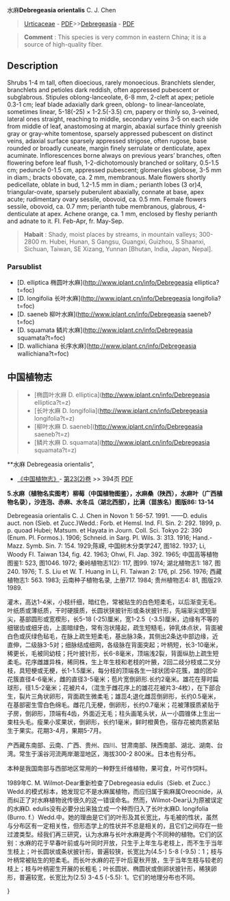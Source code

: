 水麻**Debregeasia orientalis** C. J. Chen

> [Urticaceae](http://www.iplant.cn/info/Urticaceae?t=foc) - [PDF](http://www.iplant.cn/foc/pdf/Urticaceae.pdf)>>[Debregeasia](http://www.iplant.cn/info/Debregeasia?t=foc) - [PDF](http://www.iplant.cn/foc/pdf/Debregeasia.pdf)

> **Comment** : 
> This species is very common in eastern China; it is a source of high-quality fiber.

## Description

Shrubs 1-4 m tall, often dioecious, rarely monoecious. Branchlets slender, branchlets and petioles dark reddish, often appressed pubescent or subglabrous. Stipules oblong-lanceolate, 6-8 mm, 2-cleft at apex; petiole 0.3-1 cm; leaf blade adaxially dark green, oblong- to linear-lanceolate, sometimes linear, 5-18(-25) × 1-2.5(-3.5) cm, papery or thinly so, 3-veined, lateral ones straight, reaching to middle, secondary veins 3-5 on each side from middle of leaf, anastomosing at margin, abaxial surface thinly greenish gray or gray-white tomentose, sparsely appressed pubescent on distinct veins, adaxial surface sparsely appressed strigose, often rugose, base rounded or broadly cuneate, margin finely serrulate or denticulate, apex acuminate. Inflorescences borne always on previous years’ branches, often flowering before leaf flush, 1-2-dichotomously branched or solitary, 0.5-1.5 cm; peduncle 0-1.5 cm, appressed pubescent; glomerules globose, 3-5 mm in diam.; bracts obovate, ca. 2 mm, membranous. Male flowers shortly pedicellate, oblate in bud, 1.2-1.5 mm in diam.; perianth lobes (3 or)4, triangular-ovate, sparsely puberulent abaxially, connate at base, apex acute; rudimentary ovary sessile, obovoid, ca. 0.5 mm. Female flowers sessile, obovoid, ca. 0.7 mm; perianth tube membranous, glabrous, 4-denticulate at apex. Achene orange, ca. 1 mm, enclosed by fleshy perianth and adnate to it. Fl. Feb-Apr, fr. May-Sep.

> **Habait** : 
> Shady, moist places by streams, in mountain valleys; 300-2800 m. Hubei, Hunan, S Gangsu, Guangxi, Guizhou, S Shaanxi, Sichuan, Taiwan, SE Xizang, Yunnan [Bhutan, India, Japan, Nepal].

### Parsublist

* [D.  elliptica  椭圆叶水麻](http://www.iplant.cn/info/Debregeasia elliptica?t=foc)
* [D.  longifolia  长叶水麻](http://www.iplant.cn/info/Debregeasia longifolia?t=foc)
* [D.  saeneb  柳叶水麻](http://www.iplant.cn/info/Debregeasia saeneb?t=foc)
* [D.  squamata  鳞片水麻](http://www.iplant.cn/info/Debregeasia squamata?t=foc)
* [D.  wallichiana  长序水麻](http://www.iplant.cn/info/Debregeasia wallichiana?t=foc)

## 中国植物志

> * [椭圆叶水麻  D.  elliptica](http://www.iplant.cn/info/Debregeasia elliptica?t=z)
> * [长叶水麻  D.  longifolia](http://www.iplant.cn/info/Debregeasia longifolia?t=z)
> * [柳叶水麻  D.  saeneb](http://www.iplant.cn/info/Debregeasia saeneb?t=z)
> * [鳞片水麻  D.  squamata](http://www.iplant.cn/info/Debregeasia squamata?t=z)

**水麻 Debregeasia orientalis",

* [《中国植物志》](http://www.iplant.cn/frps)- [第23(2)卷](http://www.iplant.cn/frps/vol/23(2)) >> 394页 [PDF](http://www.iplant.cn/frps/pdf/23(2)/394.pdf)

**5.水麻（植物名实图考）柳莓（中国植物图鉴），水麻桑（陕西），水麻叶（广西植物名录），沙连泡、赤麻、水冬瓜（湖北西部），比满（苗族名）图版86: 13-14**

Debregeasia orientalis C. J. Chen in Novon 1: 56-57. 1991. ——D. edulis auct. non (Sieb. et Zucc.)Wedd.: Forb. et Hemsl. Ind. Fl. Sin. 2: 292. 1899, p. p. quoad Hubei; Matsum. et Hayata in Journ. Coll. Sci. Tokyo 22: 390 (Enum. Pl. Formos.). 1906; Schneid. in Sarg. Pl. Wils. 3: 313. 1916; Hand.-Mazz. Symb. Sin. 7: 154. 1929;陈嵘, 中国树木分类学247, 图182. 1937; Li, Woody Fl. Taiwan 134, fig. 42. 1963; Ohwi, Fl. Jap. 392. 1965; 中国高等植物图鉴1: 523, 图1046. 1972; 秦岭植物志1(2): 117, 图99. 1974; 湖北植物志1: 187, 图240. 1976; T. S. Liu et W. T. Huang in Li, Fl. Taiwan 2: 176, pl. 256. 1976; 西藏植物志1: 563. 1983; 云南种子植物名录, 上册717. 1984; 贵州植物志4: 81, 图版29. 1989.

灌木，高达1-4米，小枝纤细，暗红色，常被贴生的白色短柔毛，以后渐变无毛。叶纸质或薄纸质，干时硬膜质，长圆状狭披针形或条状披针形，先端渐尖或短渐尖，基部圆形或宽楔形，长5-18 (-25)厘米，宽1-2.5（-3.5)厘米，边缘有不等的细锯齿或细牙齿，上面暗绿色，常有泡状隆起，疏生短糙毛，钟乳体点状，背面被白色或灰绿色毡毛，在脉上疏生短柔毛，基出脉3条，其侧出2条达中部边缘，近直伸，二级脉3-5对；细脉结成细网，各级脉在背面突起；叶柄短，长3-10毫米，稀更长，毛被同幼枝；托叶披针形，长6-8毫米，顶端浅2裂，背面纵肋上疏生短柔毛。花序雌雄异株，稀同株，生上年生枝和老枝的叶腋，2回二歧分枝或二叉分枝，具短梗或无梗，长1-1.5厘米，每分枝的顶端各生一球状团伞花簇，雄的团伞花簇直径4-6毫米，雌的直径3-5毫米；苞片宽倒卵形.长约2毫米。雄花在芽时扁球形，径1.5-2毫米；花被片4，（混生于雌花序上的雄花花被片3-4枚），在下部合生，裂片三角状卵形，背面疏生微柔毛；雄蕊4;退化雌蕊倒卵形，长约0.5毫米，在基部密生雪白色绵毛。雌花几无梗，倒卵形，长约0.7毫米；花被薄膜质紧贴于子房，倒卵形，顶端有4齿，外面近无毛；柱头画笔头状，从一小圆锥体上生出一束柱头毛。瘦果小浆果状，倒卵形，长约1毫米，鲜时橙黄色，宿存花被肉质紧贴生于果实。花期3-4月，果期5-7月。

产西藏东南部、云南、广西、贵州、四川、甘肃南部、陕西南部、湖北、湖南、台湾。常生于溪谷河流两岸潮湿地区，海拔300-2 800米。日本也有分布。

本种是我国南部与西部地区常用的一种野生纤维植物，果可食，叶可作饲料。

1989年C. M. Wilmot-Dear重新检查了Debregeasia edulis（Sieb. et Zucc.）Wedd.的模式标本，她发现它不是水麻属植物，而应归属于紫麻属Oreocnide，从而纠正了对水麻植物讹传很久的这一错误命名。然而，Wilmot-Dear认为原被误定的水麻D. edulis没有必要分出来独立成一个种而归入了长叶水麻D. longifolia (Burro. f.）Wedd.中。她的理由是它们的叶形及其长宽比，与毛被的性状，虽然与分布区有一定相关性，但形态学上的性状并不总是相关的，且它们之间存在一些过渡类型。经我们再三研究，认为水麻与长叶水麻是两个不同种的植物。它们的区别：水麻的花于早春叶前或与叶同时开放，只生于上年生与老枝上，而不生于当年生枝上；叶长圆状或条状披针形，普遍较狭，长宽比为(4.5-) 5-8 (-9.5)：1；枝与叶柄常被贴生的短柔毛。而长叶水麻的花于叶后夏秋开放，生于当年生枝与较老的枝上；枝与叶柄密生开展的长粗毛；叶长圆状、椭圆状或倒卵状披针形，稀狭卵形，普遍较宽，长宽比为(2.5) 3-4.5 (-5.5): 1。它们的地理分布也不同。

}